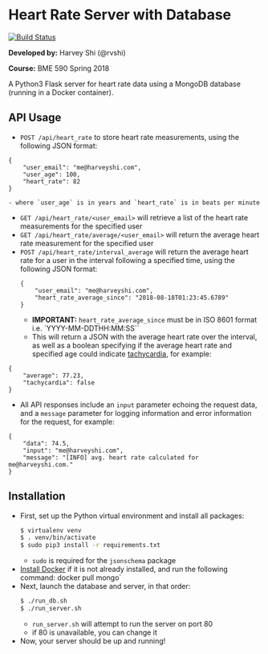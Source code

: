 # Heart Rate Server with Database

[![Build Status](https://travis-ci.org/rvshi/heart_rate_databases_introduction.svg?branch=master)](https://travis-ci.org/rvshi/heart_rate_databases_introduction)

__Developed by:__ Harvey Shi (@rvshi)

__Course:__ BME 590 Spring 2018

A Python3 Flask server for heart rate data using a MongoDB database (running in a Docker container).

## API Usage
- `POST /api/heart_rate` to store heart rate measurements, using the following JSON format:
```
{
    "user_email": "me@harveyshi.com",
    "user_age": 100,
    "heart_rate": 82
}
```
    - where `user_age` is in years and `heart_rate` is in beats per minute
- `GET /api/heart_rate/<user_email>` will retrieve a list of the heart rate measurements for the specified user
- `GET /api/heart_rate/average/<user_email>` will return the average heart rate measurement for the specified user
- `POST /api/heart_rate/interval_average` will return the average heart rate for a user in the interval following a specified time, using the following JSON format:
  ```
  {
      "user_email": "me@harveyshi.com",
      "heart_rate_average_since": "2018-08-18T01:23:45.6789"
  }
  ```
    - __IMPORTANT:__ `heart_rate_average_since` must be in ISO 8601 format i.e. `YYYY-MM-DDTHH:MM:SS``
    - This will return a JSON with the average heart rate over the interval, as well as a boolean specifying if the average heart rate and specified age could indicate [tachycardia](https://en.wikipedia.org/wiki/Tachycardia), for example:
```
{
    "average": 77.23,
    "tachycardia": false
}
```
- All API responses include an `input` parameter echoing the request data, and a `message` parameter for logging information and error information for the request, for example:
```
{
    "data": 74.5,
    "input": "me@harveyshi.com",
    "message": "[INFO] avg. heart rate calculated for me@harveyshi.com."
}
```

## Installation
- First, set up the Python virtual environment and install all packages:
    ```bash
    $ virtualenv venv
    $ . venv/bin/activate
    $ sudo pip3 install -r requirements.txt
    ```
    - `sudo` is required for the `jsonschema` package
- [Install Docker](https://docs.docker.com/install) if it is not already installed, and run the following command:
docker pull mongo`
- Next, launch the database and server, in that order:
    ```bash
    $ ./run_db.sh
    $ ./run_server.sh
    ```
    - `run_server.sh` will attempt to run the server on port 80
    - if 80 is unavailable, you can change it
- Now, your server should be up and running!